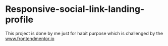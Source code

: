 # Responsive-social-link-landing-profile
This project is done by me just for habit purpose which is challenged by the www.frontendmentor.io
